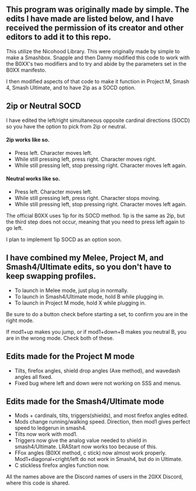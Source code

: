 ## This program was originally made by simple. The edits I have made are listed below, and I have received the permission of its creator and other editors to add it to this repo.

This utilize the Nicohood Library. This were originally made by simple to make a Smashbox. Snapple and then Danny modified this code to work with the B0XX's two modifiers and to try and abide by the parameters set in the B0XX manifesto.

I then modified aspects of that code to make it function in Project M, Smash 4, Smash Ultimate, and to have 2ip as a SOCD option.
## 2ip or Neutral SOCD
I have edited the left/right simultaneous opposite cardinal directions (SOCD) so you have the option to pick from 2ip or neutral.

#### 2ip works like so.
* Press left. Character moves left.
* While still pressing left, press right. Character moves right.
* While still pressing left, stop pressing right. Character moves left again. 

#### Neutral works like so.
* Press left. Character moves left.
* While still pressing left, press right. Character stops moving.
* While still pressing left, stop pressing right. Character moves left again.

The official B0XX uses 1ip for its SOCD method. 1ip is the same as 2ip, but the third step does not occur, meaning that you need to press left again to go left.

I plan to implement 1ip SOCD as an option soon.

## I have combined my Melee, Project M, and Smash4/Ultimate edits, so you don't have to keep swapping profiles.
 *  To launch in Melee mode, just plug in normally.
 *  To launch in Smash4/Ultimate mode, hold B while plugging in.
 *  To launch in Project M mode, hold X while plugging in.
 
 Be sure to do a button check before starting a set, to confirm you are in the right mode.
 
 If mod1+up makes you jump, or if mod1+down+B makes you neutral B, you are in the wrong mode. Check both of these.

## Edits made for the Project M mode
 *  Tilts, firefox angles, shield drop angles (Axe method), and wavedash angles all fixed. 
 *  Fixed bug where left and down were not working on SSS and menus.
 
## Edits made for the Smash4/Ultimate mode
 * Mods + cardinals, tilts, triggers(shields), and most firefox angles edited.
 * Mods change running/walking speed. Direction, then mod1 gives perfect speed to ledgerun in smash4.
 * Tilts now work with mod1.
 * Triggers now give the analog value needed to shield in smash4/Ultimate. LRAStart now works too because of this.
 * FFox angles (B0XX method, c stick) now almost work properly. Mod1+diagonal+cright/left do not work in Smash4, but do in Ultimate.
 * C stickless firefox angles function now.

All the names above are the Discord names of users in the 20XX Discord, where this code is shared.
